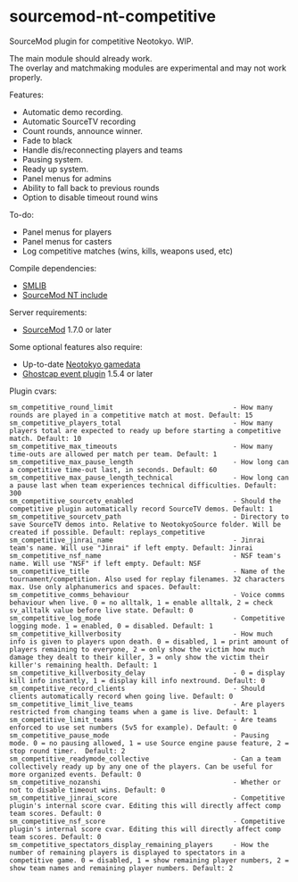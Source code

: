 sourcemod-nt-competitive
========================

SourceMod plugin for competitive Neotokyo. WIP.

The main module should already work.<br>
The overlay and matchmaking modules are experimental and may not work properly.

Features:
  - Automatic demo recording.
  - Automatic SourceTV recording
  - Count rounds, announce winner.
  - Fade to black
  - Handle dis/reconnecting players and teams
  - Pausing system.
  - Ready up system.
  - Panel menus for admins
  - Ability to fall back to previous rounds
  - Option to disable timeout round wins

To-do:
  - Panel menus for players
  - Panel menus for casters
  - Log competitive matches (wins, kills, weapons used, etc)

Compile dependencies:
  - <a target="_blank" href="https://github.com/bcserv/smlib/">SMLIB</a>
  - <a target="_blank" href="https://github.com/softashell/sourcemod-nt-include">SourceMod NT include</a>

Server requirements:
  - <a target="_blank" href="http://www.sourcemod.net/downloads.php?branch=stable">SourceMod</a> 1.7.0 or later

Some optional features also require:
  - Up-to-date <a target="_blank" href="https://github.com/alliedmodders/sourcemod/tree/master/gamedata">Neotokyo gamedata</a>
  - <a target="_blank" href="https://github.com/softashell/nt-sourcemod-plugins">Ghostcap event plugin</a> 1.5.4 or later

Plugin cvars:
```
sm_competitive_round_limit								- How many rounds are played in a competitive match at most. Default: 15
sm_competitive_players_total							- How many players total are expected to ready up before starting a competitive match. Default: 10
sm_competitive_max_timeouts								- How many time-outs are allowed per match per team. Default: 1
sm_competitive_max_pause_length							- How long can a competitive time-out last, in seconds. Default: 60
sm_competitive_max_pause_length_technical				- How long can a pause last when team experiences technical difficulties. Default: 300
sm_competitive_sourcetv_enabled							- Should the competitive plugin automatically record SourceTV demos. Default: 1
sm_competitive_sourcetv_path							- Directory to save SourceTV demos into. Relative to NeotokyoSource folder. Will be created if possible. Default: replays_competitive
sm_competitive_jinrai_name								- Jinrai team's name. Will use "Jinrai" if left empty. Default: Jinrai
sm_competitive_nsf_name									- NSF team's name. Will use "NSF" if left empty. Default: NSF
sm_competitive_title									- Name of the tournament/competition. Also used for replay filenames. 32 characters max. Use only alphanumerics and spaces. Default:
sm_competitive_comms_behaviour							- Voice comms behaviour when live. 0 = no alltalk, 1 = enable alltalk, 2 = check sv_alltalk value before live state. Default: 0
sm_competitive_log_mode									- Competitive logging mode. 1 = enabled, 0 = disabled. Default: 1
sm_competitive_killverbosity							- How much info is given to players upon death. 0 = disabled, 1 = print amount of players remaining to everyone, 2 = only show the victim how much damage they dealt to their killer, 3 = only show the victim their killer's remaining health. Default: 1
sm_competitive_killverbosity_delay						- 0 = display kill info instantly, 1 = display kill info nextround. Default: 0
sm_competitive_record_clients							- Should clients automatically record when going live. Default: 0
sm_competitive_limit_live_teams							- Are players restricted from changing teams when a game is live. Default: 1
sm_competitive_limit_teams								- Are teams enforced to use set numbers (5v5 for example). Default: 0
sm_competitive_pause_mode								- Pausing mode. 0 = no pausing allowed, 1 = use Source engine pause feature, 2 = stop round timer.  Default: 2
sm_competitive_readymode_collective						- Can a team collectively ready up by any one of the players. Can be useful for more organized events. Default: 0
sm_competitive_nozanshi									- Whether or not to disable timeout wins. Default: 0
sm_competitive_jinrai_score								- Competitive plugin's internal score cvar. Editing this will directly affect comp team scores. Default: 0
sm_competitive_nsf_score								- Competitive plugin's internal score cvar. Editing this will directly affect comp team scores. Default: 0
sm_competitive_spectators_display_remaining_players		- How the number of remaining players is displayed to spectators in a competitive game. 0 = disabled, 1 = show remaining player numbers, 2 = show team names and remaining player numbers. Default: 2
```
